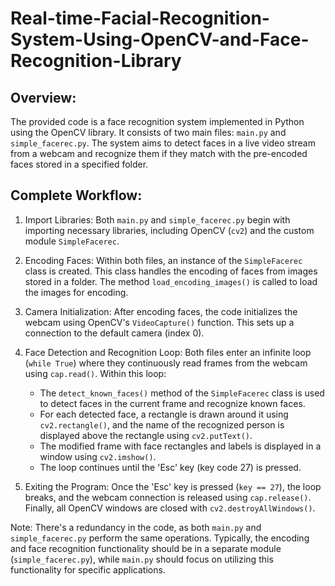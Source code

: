 # Real-time-Facial-Recognition-System-Using-OpenCV-and-Face-Recognition-Library

## Overview:
The provided code is a face recognition system implemented in Python using the OpenCV library. It consists of two main files: `main.py` and `simple_facerec.py`. The system aims to detect faces in a live video stream from a webcam and recognize them if they match with the pre-encoded faces stored in a specified folder.

## Complete Workflow:
1. Import Libraries: Both `main.py` and `simple_facerec.py` begin with importing necessary libraries, including OpenCV (`cv2`) and the custom module `SimpleFacerec`.

2. Encoding Faces: Within both files, an instance of the `SimpleFacerec` class is created. This class handles the encoding of faces from images stored in a folder. The method `load_encoding_images()` is called to load the images for encoding.

3. Camera Initialization: After encoding faces, the code initializes the webcam using OpenCV's `VideoCapture()` function. This sets up a connection to the default camera (index 0).

4. Face Detection and Recognition Loop: Both files enter an infinite loop (`while True`) where they continuously read frames from the webcam using `cap.read()`. Within this loop:
   - The `detect_known_faces()` method of the `SimpleFacerec` class is used to detect faces in the current frame and recognize known faces.
   - For each detected face, a rectangle is drawn around it using `cv2.rectangle()`, and the name of the recognized person is displayed above the rectangle using `cv2.putText()`.
   - The modified frame with face rectangles and labels is displayed in a window using `cv2.imshow()`.
   - The loop continues until the 'Esc' key (key code 27) is pressed.

5. Exiting the Program: Once the 'Esc' key is pressed (`key == 27`), the loop breaks, and the webcam connection is released using `cap.release()`. Finally, all OpenCV windows are closed with `cv2.destroyAllWindows()`.

Note: There's a redundancy in the code, as both `main.py` and `simple_facerec.py` perform the same operations. Typically, the encoding and face recognition functionality should be in a separate module (`simple_facerec.py`), while `main.py` should focus on utilizing this functionality for specific applications.
